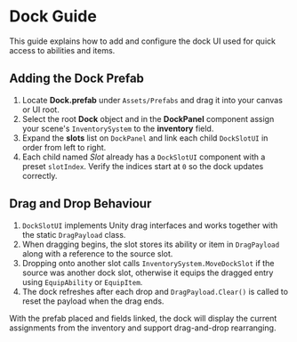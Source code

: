 # Dock Guide

This guide explains how to add and configure the dock UI used for quick access to abilities and items.

## Adding the Dock Prefab
1. Locate **Dock.prefab** under `Assets/Prefabs` and drag it into your canvas or UI root.
2. Select the root **Dock** object and in the **DockPanel** component assign your scene's `InventorySystem` to the **inventory** field.
3. Expand the **slots** list on `DockPanel` and link each child `DockSlotUI` in order from left to right.
4. Each child named *Slot* already has a `DockSlotUI` component with a preset `slotIndex`. Verify the indices start at `0` so the dock updates correctly.

## Drag and Drop Behaviour
1. `DockSlotUI` implements Unity drag interfaces and works together with the static `DragPayload` class.
2. When dragging begins, the slot stores its ability or item in `DragPayload` along with a reference to the source slot.
3. Dropping onto another slot calls `InventorySystem.MoveDockSlot` if the source was another dock slot, otherwise it equips the dragged entry using `EquipAbility` or `EquipItem`.
4. The dock refreshes after each drop and `DragPayload.Clear()` is called to reset the payload when the drag ends.

With the prefab placed and fields linked, the dock will display the current assignments from the inventory and support drag-and-drop rearranging.
